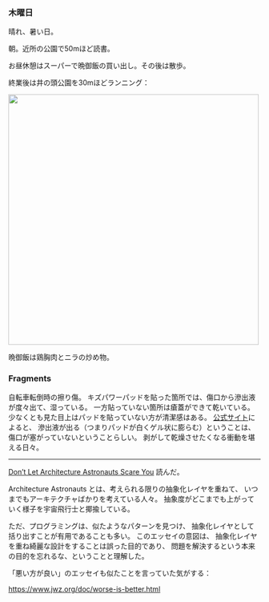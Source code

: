 ### 木曜日

晴れ、暑い日。

朝。近所の公園で50mほど読書。

お昼休憩はスーパーで晩御飯の買い出し。その後は散歩。

終業後は井の頭公園を30mほどランニング：

<img src="https://i.imgur.com/dic9GW8.jpg" width="500">

晩御飯は鶏胸肉とニラの炒め物。

### Fragments

自転車転倒時の擦り傷。
キズパワーパッドを貼った箇所では、傷口から滲出液が度々出て、湿っている。
一方貼っていない箇所は瘡蓋ができて乾いている。
少なくとも見た目上はパッドを貼っていない方が清潔感はある。
[公式サイト](https://www.band-aid.jp/kizupowerpad/use)によると、
滲出液が出る（つまりパッドが白くゲル状に膨らむ）ということは、
傷口が塞がっていないということらしい。
剥がして乾燥させたくなる衝動を堪える日々。

---

[Don’t Let Architecture Astronauts Scare You](https://www.joelonsoftware.com/2001/04/21/dont-let-architecture-astronauts-scare-you/) 読んだ。

Architecture Astronauts とは、考えられる限りの抽象化レイヤを重ねて、
いつまでもアーキテクチャばかりを考えている人々。
抽象度がどこまでも上がっていく様子を宇宙飛行士と揶揄している。

ただ、プログラミングは、似たようなパターンを見つけ、
抽象化レイヤとして括り出すことが有用であることも多い。
このエッセイの意図は、
抽象化レイヤを重ね綺麗な設計をすることは誤った目的であり、
問題を解決するという本来の目的を忘れるな、ということと理解した。

「悪い方が良い」のエッセイも似たことを言っていた気がする：

https://www.jwz.org/doc/worse-is-better.html